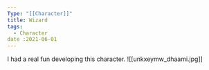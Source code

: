 ```yaml
---
Type: "[[Character]]"
title: Wizard
tags:
  - Character
date :2021-06-01
---
```

I had a real fun developing this character.
![[unkxeymw_dhaami.jpg]]

